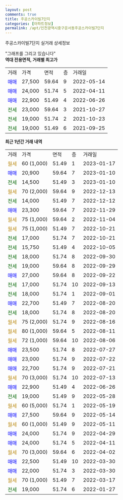 ```yaml
---
layout: post
comments: true
title: 주공스카이빌7단지
categories: [아파트정보]
permalink: /apt/인천광역시중구운서동주공스카이빌7단지
---
```


주공스카이빌7단지 실거래 상세정보

<script type="text/javascript">
  google.charts.load('current', {'packages':['line', 'corechart']});
  google.charts.setOnLoadCallback(drawChart);

  function drawChart() {
    var data = new google.visualization.DataTable();
    data.addColumn('date', '거래일');
    data.addColumn('number', "매매");
    data.addColumn('number', "전세");
    data.addColumn('number', "전매");

    data.addRows([[new Date(Date.parse("2023-01-17")), null, null, null], [new Date(Date.parse("2023-01-10")), 20900, null, null], [new Date(Date.parse("2023-01-10")), null, 14500, null], [new Date(Date.parse("2022-12-13")), null, null, null], [new Date(Date.parse("2022-12-12")), null, 14000, null], [new Date(Date.parse("2022-11-29")), 23300, null, null], [new Date(Date.parse("2022-11-04")), null, null, null], [new Date(Date.parse("2022-10-21")), null, null, null], [new Date(Date.parse("2022-10-21")), null, 17000, null], [new Date(Date.parse("2022-10-05")), null, 15750, null], [new Date(Date.parse("2022-09-30")), null, 18000, null], [new Date(Date.parse("2022-09-29")), null, 19000, null], [new Date(Date.parse("2022-09-22")), 27000, null, null], [new Date(Date.parse("2022-09-13")), null, 17000, null], [new Date(Date.parse("2022-09-01")), null, 18000, null], [new Date(Date.parse("2022-08-20")), 22700, null, null], [new Date(Date.parse("2022-08-20")), null, 18000, null], [new Date(Date.parse("2022-08-16")), null, null, null], [new Date(Date.parse("2022-08-11")), null, null, null], [new Date(Date.parse("2022-08-06")), null, null, null], [new Date(Date.parse("2022-07-27")), 23500, null, null], [new Date(Date.parse("2022-07-22")), 23000, null, null], [new Date(Date.parse("2022-07-21")), 22700, null, null], [new Date(Date.parse("2022-07-13")), null, null, null], [new Date(Date.parse("2022-06-26")), 22900, null, null], [new Date(Date.parse("2022-05-28")), null, 19000, null], [new Date(Date.parse("2022-05-19")), null, null, null], [new Date(Date.parse("2022-05-14")), 27500, null, null], [new Date(Date.parse("2022-05-11")), null, null, null], [new Date(Date.parse("2022-04-29")), 24000, null, null], [new Date(Date.parse("2022-04-11")), 24000, null, null], [new Date(Date.parse("2022-04-02")), null, null, null], [new Date(Date.parse("2022-03-30")), 22500, null, null], [new Date(Date.parse("2022-03-30")), 22000, null, null], [new Date(Date.parse("2022-03-17")), null, null, null], [new Date(Date.parse("2022-01-27")), null, 19000, null]]);

    var options = {
      hAxis: {
        format: 'yyyy/MM/dd'
      },    
      lineWidth: 0,
      pointsVisible: true,    
      title: '최근 1년간 유형별 실거래가 분포',
      legend: { position: 'bottom' }
    };

    var formatter = new google.visualization.NumberFormat({pattern:'###,###'} );
    formatter.format(data, 1);
    formatter.format(data, 2);
    
    setTimeout(function() {
        var chart = new google.visualization.LineChart(document.getElementById('columnchart_material'));
        chart.draw(data, (options));
        document.getElementById('loading').style.display = 'none';
    }, 200);
  }
</script>


<div id="loading" style="z-index:20; display: block; margin-left: 0px">"그래프를 그리고 있습니다"</div>
<div id="columnchart_material" style="width: 95%; margin-left: 0px; display: block"></div>
<!-- contents start -->
<b>역대 전용면적, 거래별 최고가</b>
<table class="sortable">
    <tr>
      <td>거래</td>
      <td>가격</td>
      <td>면적</td>
      <td>층</td>
      <td>거래일</td>
    </tr>
        <tr>
          <td><a style="color: blue">매매</a></td>
          <td>27,500</td>
          <td>59.64</td>
          <td>9</td>
          <td>2022-05-14</td>
        </tr>            <tr>
          <td><a style="color: blue">매매</a></td>
          <td>24,000</td>
          <td>51.74</td>
          <td>5</td>
          <td>2022-04-11</td>
        </tr>            <tr>
          <td><a style="color: blue">매매</a></td>
          <td>22,900</td>
          <td>51.49</td>
          <td>4</td>
          <td>2022-06-26</td>
        </tr>        
        <tr>
              <td><a style="color: darkgreen">전세</a></td>
              <td>23,000</td>
              <td>59.64</td>
              <td>3</td>
              <td>2021-10-27</td>
            </tr>            <tr>
              <td><a style="color: darkgreen">전세</a></td>
              <td>19,000</td>
              <td>51.74</td>
              <td>2</td>
              <td>2021-10-23</td>
            </tr>            <tr>
              <td><a style="color: darkgreen">전세</a></td>
              <td>19,000</td>
              <td>51.49</td>
              <td>6</td>
              <td>2021-09-25</td>
            </tr>        
    
</table>

<b>최근 1년간 거래 내역</b>

<table class="sortable">
    <tr>
      <td>거래</td>
      <td>가격</td>
      <td>면적</td>
      <td>층</td>
      <td>거래일</td>
    </tr>
    <tr>
      <td><a style="color: darkgoldenrod">월세</a></td>
      <td>60 (1,000)</td>
      <td>51.49</td>
      <td>1</td>
      <td>2023-01-17</td>
    </tr>          <tr>
      <td><a style="color: blue">매매</a></td>
      <td>20,900</td>
      <td>59.64</td>
      <td>7</td>
      <td>2023-01-10</td>
    </tr>          <tr>
      <td><a style="color: darkgreen">전세</a></td>
      <td>14,500</td>
      <td>51.49</td>
      <td>3</td>
      <td>2023-01-10</td>
    </tr>          <tr>
      <td><a style="color: darkgoldenrod">월세</a></td>
      <td>70 (2,000)</td>
      <td>59.64</td>
      <td>9</td>
      <td>2022-12-13</td>
    </tr>          <tr>
      <td><a style="color: darkgreen">전세</a></td>
      <td>14,000</td>
      <td>51.49</td>
      <td>7</td>
      <td>2022-12-12</td>
    </tr>          <tr>
      <td><a style="color: blue">매매</a></td>
      <td>23,300</td>
      <td>59.64</td>
      <td>7</td>
      <td>2022-11-29</td>
    </tr>          <tr>
      <td><a style="color: darkgoldenrod">월세</a></td>
      <td>75 (1,000)</td>
      <td>59.64</td>
      <td>2</td>
      <td>2022-11-04</td>
    </tr>          <tr>
      <td><a style="color: darkgoldenrod">월세</a></td>
      <td>75 (1,000)</td>
      <td>51.49</td>
      <td>7</td>
      <td>2022-10-21</td>
    </tr>          <tr>
      <td><a style="color: darkgreen">전세</a></td>
      <td>17,000</td>
      <td>51.74</td>
      <td>7</td>
      <td>2022-10-21</td>
    </tr>          <tr>
      <td><a style="color: darkgreen">전세</a></td>
      <td>15,750</td>
      <td>51.49</td>
      <td>4</td>
      <td>2022-10-05</td>
    </tr>          <tr>
      <td><a style="color: darkgreen">전세</a></td>
      <td>18,000</td>
      <td>51.74</td>
      <td>8</td>
      <td>2022-09-30</td>
    </tr>          <tr>
      <td><a style="color: darkgreen">전세</a></td>
      <td>19,000</td>
      <td>59.64</td>
      <td>8</td>
      <td>2022-09-29</td>
    </tr>          <tr>
      <td><a style="color: blue">매매</a></td>
      <td>27,000</td>
      <td>59.64</td>
      <td>8</td>
      <td>2022-09-22</td>
    </tr>          <tr>
      <td><a style="color: darkgreen">전세</a></td>
      <td>17,000</td>
      <td>51.74</td>
      <td>10</td>
      <td>2022-09-13</td>
    </tr>          <tr>
      <td><a style="color: darkgreen">전세</a></td>
      <td>18,000</td>
      <td>51.74</td>
      <td>1</td>
      <td>2022-09-01</td>
    </tr>          <tr>
      <td><a style="color: blue">매매</a></td>
      <td>22,700</td>
      <td>51.49</td>
      <td>7</td>
      <td>2022-08-20</td>
    </tr>          <tr>
      <td><a style="color: darkgreen">전세</a></td>
      <td>18,000</td>
      <td>51.74</td>
      <td>8</td>
      <td>2022-08-20</td>
    </tr>          <tr>
      <td><a style="color: darkgoldenrod">월세</a></td>
      <td>75 (2,000)</td>
      <td>51.74</td>
      <td>9</td>
      <td>2022-08-16</td>
    </tr>          <tr>
      <td><a style="color: darkgoldenrod">월세</a></td>
      <td>80 (1,000)</td>
      <td>59.64</td>
      <td>5</td>
      <td>2022-08-11</td>
    </tr>          <tr>
      <td><a style="color: darkgoldenrod">월세</a></td>
      <td>72 (1,000)</td>
      <td>59.64</td>
      <td>10</td>
      <td>2022-08-06</td>
    </tr>          <tr>
      <td><a style="color: blue">매매</a></td>
      <td>23,500</td>
      <td>51.74</td>
      <td>8</td>
      <td>2022-07-27</td>
    </tr>          <tr>
      <td><a style="color: blue">매매</a></td>
      <td>23,000</td>
      <td>51.74</td>
      <td>9</td>
      <td>2022-07-22</td>
    </tr>          <tr>
      <td><a style="color: blue">매매</a></td>
      <td>22,700</td>
      <td>51.74</td>
      <td>9</td>
      <td>2022-07-21</td>
    </tr>          <tr>
      <td><a style="color: darkgoldenrod">월세</a></td>
      <td>70 (3,000)</td>
      <td>51.74</td>
      <td>10</td>
      <td>2022-07-13</td>
    </tr>          <tr>
      <td><a style="color: blue">매매</a></td>
      <td>22,900</td>
      <td>51.49</td>
      <td>4</td>
      <td>2022-06-26</td>
    </tr>          <tr>
      <td><a style="color: darkgreen">전세</a></td>
      <td>19,000</td>
      <td>51.49</td>
      <td>9</td>
      <td>2022-05-28</td>
    </tr>          <tr>
      <td><a style="color: darkgoldenrod">월세</a></td>
      <td>60 (5,000)</td>
      <td>51.74</td>
      <td>1</td>
      <td>2022-05-19</td>
    </tr>          <tr>
      <td><a style="color: blue">매매</a></td>
      <td>27,500</td>
      <td>59.64</td>
      <td>9</td>
      <td>2022-05-14</td>
    </tr>          <tr>
      <td><a style="color: darkgoldenrod">월세</a></td>
      <td>60 (1,000)</td>
      <td>51.49</td>
      <td>9</td>
      <td>2022-05-11</td>
    </tr>          <tr>
      <td><a style="color: blue">매매</a></td>
      <td>24,000</td>
      <td>51.74</td>
      <td>9</td>
      <td>2022-04-29</td>
    </tr>          <tr>
      <td><a style="color: blue">매매</a></td>
      <td>24,000</td>
      <td>51.74</td>
      <td>5</td>
      <td>2022-04-11</td>
    </tr>          <tr>
      <td><a style="color: darkgoldenrod">월세</a></td>
      <td>70 (3,000)</td>
      <td>59.64</td>
      <td>6</td>
      <td>2022-04-02</td>
    </tr>          <tr>
      <td><a style="color: blue">매매</a></td>
      <td>22,500</td>
      <td>51.49</td>
      <td>10</td>
      <td>2022-03-30</td>
    </tr>          <tr>
      <td><a style="color: blue">매매</a></td>
      <td>22,000</td>
      <td>51.74</td>
      <td>3</td>
      <td>2022-03-30</td>
    </tr>          <tr>
      <td><a style="color: darkgoldenrod">월세</a></td>
      <td>70 (1,000)</td>
      <td>51.49</td>
      <td>7</td>
      <td>2022-03-17</td>
    </tr>          <tr>
      <td><a style="color: darkgreen">전세</a></td>
      <td>19,000</td>
      <td>51.74</td>
      <td>6</td>
      <td>2022-01-27</td>
    </tr>      </table>
<!-- contents end -->    

